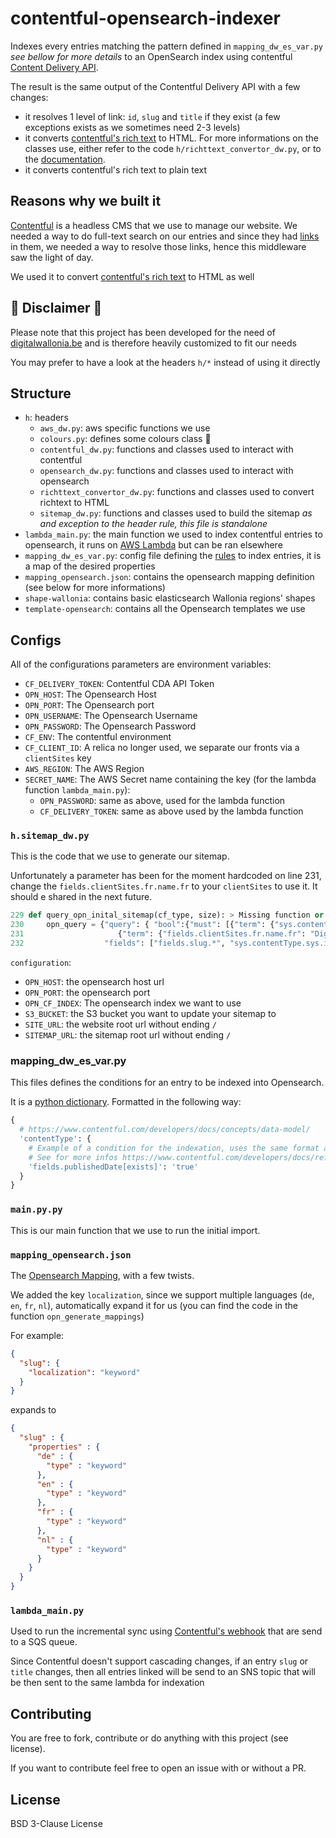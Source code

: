 # contentful-opensearch-indexer

Indexes every entries matching the pattern defined in `mapping_dw_es_var.py` _see bellow for more details_ to an OpenSearch index using contentful [Content Delivery API](https://www.contentful.com/developers/docs/references/content-delivery-api/). 

The result is the same output of the Contentful Delivery API with a few changes:
* it resolves 1 level of link: `id`, `slug` and `title` if they exist (a few exceptions exists as we sometimes need 2-3 levels)
* it converts [contentful's rich text](https://www.contentful.com/developers/docs/concepts/rich-text/) to HTML. For more informations on the classes use, either refer to the code `h/richttext_convertor_dw.py`, or to the [documentation](https://github.com/DigitalWallonia/d4w-documentation/blob/main/readme.md).
* it converts contentful's rich text to plain text


## Reasons why we built it
[Contentful](https://www.contentful.com) is a headless CMS that we use to manage our website. We needed a way to do full-text search on our entries and since they had [links](https://www.contentful.com/developers/docs/concepts/links/) in them, we needed a way to resolve those links, hence this middleware saw the light of day.

We used it to convert [contentful's rich text](https://www.contentful.com/developers/docs/concepts/rich-text/) to HTML as well

 
## 🚨 Disclaimer 🚨
Please note that this project has been developed for the need of [digitalwallonia.be](https://digitalwallonia.be) and is therefore heavily customized to fit our needs

You may prefer to have a look at the headers `h/*` instead of using it directly 

## Structure

* `h`: headers
  * `aws_dw.py`: aws specific functions we use
  * `colours.py`: defines some colours class 🦄
  * `contentful_dw.py`: functions and classes used to interact with contentful
  * `opensearch_dw.py`: functions and classes used to interact with opensearch
  * `richttext_convertor_dw.py`: functions and classes used to convert richtext to HTML
  * `sitemap_dw.py`: functions and classes used to build the sitemap _as and exception to the header rule, this file is standalone_
* `lambda_main.py`: the main function we used to index contentful entries to opensearch, it runs on [AWS Lambda](https://aws.amazon.com/lambda/) but can be ran elsewhere
* `mapping_dw_es_var.py`: config file defining the [rules](https://www.contentful.com/developers/docs/references/content-delivery-api/#/introduction/common-resource-attributes) to index entries, it is a map of the desired properties
* `mapping_opensearch.json`: contains the opensearch mapping definition (see below for more informations)
* `shape-wallonia`: contains basic elasticsearch Wallonia regions' shapes
* `template-opensearch`: contains all the Opensearch templates we use

## Configs
All of the configurations parameters are environment variables:

* `CF_DELIVERY_TOKEN`: Contentful CDA API Token
* `OPN_HOST`: The Opensearch Host
* `OPN_PORT`: The Opensearch port
* `OPN_USERNAME`: The Opensearch Username
* `OPN_PASSWORD`: The Opensearch Password
* `CF_ENV`: The contentful environment
* `CF_CLIENT_ID`: A relica no longer used, we separate our fronts via a `clientSites` key
* `AWS_REGION`: The AWS Region
* `SECRET_NAME`: The AWS Secret name containing the key (for the lambda function `lambda_main.py`):
  * `OPN_PASSWORD`: same as above, used for the lambda function
  * `CF_DELIVERY_TOKEN`: same as above used by the lambda function

### `h.sitemap_dw.py`
This is the code that we use to generate our sitemap.

Unfortunately a parameter has been for the moment hardcoded on line 231, change the `fields.clientSites.fr.name.fr` to your `clientSites` to use it. It should e shared in the next future.
```python
229 def query_opn_inital_sitemap(cf_type, size): > Missing function or method docstring
230     opn_query = {"query": { "bool":{"must": [{"term": {"sys.contentType.sys.id": cf_type}},
231                     {"term": {"fields.clientSites.fr.name.fr": "Digital Wallonia"}}]}},
232                  "fields": ["fields.slug.*", "sys.contentType.sys.id", "sys.updatedAt", "sys.createdAt", "sort"],
```

`configuration`:
* `OPN_HOST`: the opensearch host url
* `OPN_PORT`: the opensearch port
* `OPN_CF_INDEX`: The opensearch index we want to use
* `S3_BUCKET`: the S3 bucket you want to update your sitemap to
* `SITE_URL`: the website root url without ending `/`
* `SITEMAP_URL`: the sitemap root url without ending `/`
### mapping_dw_es_var.py
This files defines the conditions for an entry to be indexed into Opensearch.

It is a [python dictionary](https://docs.python.org/3/tutorial/datastructures.html#dictionaries). Formatted in the following way:

```python
{
  # https://www.contentful.com/developers/docs/concepts/data-model/
  'contentType': {
    # Example of a condition for the indexation, uses the same format as the CDA
    # See for more infos https://www.contentful.com/developers/docs/references/content-delivery-api/#/reference/content-tags/querying-content-based-on-one-or-more-tags
    'fields.publishedDate[exists]': 'true'
  }
}
```

### `main.py.py`
This is our main function that we use to run the initial import.

### `mapping_opensearch.json`
The [Opensearch Mapping](https://opensearch.org/docs/latest/field-types/mappings/), with a few twists.

We added the key `localization`, since we support multiple languages (`de`, `en`, `fr`, `nl`), automatically expand it for us (you can find the code in the function `opn_generate_mappings`)

For example:
```json
{
  "slug": {
    "localization": "keyword"
  }
}
```
expands to
```json
{
  "slug" : {
    "properties" : {
      "de" : {
        "type" : "keyword"
      },
      "en" : {
        "type" : "keyword"
      },
      "fr" : {
        "type" : "keyword"
      },
      "nl" : {
        "type" : "keyword"
      }
    }
  }
}
```

### `lambda_main.py`
Used to run the incremental sync using [Contentful's webhook](https://www.contentful.com/developers/docs/concepts/webhooks/) that are send to a SQS queue.

Since Contentful doesn't support cascading changes, if an entry `slug` or `title` changes, then all entries linked will be send to an SNS topic that will be then sent to the same lambda for indexation

## Contributing
You are free to fork, contribute or do anything with this project (see license).

If you want to contribute feel free to open an issue with or without a PR.

## License
BSD 3-Clause License
